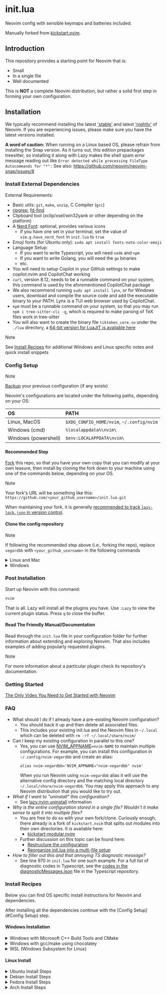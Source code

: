 # init.lua
Neovim config with sensible keymaps and batteries included.

Manually forked from [kickstart.nvim](https://github.com/nvim-lua/kickstart.nvim/tree/master).

## Introduction

This repository provides a starting point for Neovim that is:

* Small
* In a single file
* Well documented

This is **NOT** a complete Neovim distribution, but rather a solid first step in forming your own configuration.

## Installation

We typically recommend installing the latest
['stable'](https://github.com/neovim/neovim/releases/tag/stable) and latest
['nightly'](https://github.com/neovim/neovim/releases/tag/nightly) of Neovim.
If you are experiencing issues, please make sure you have the latest versions installed.

**A word of caution:** When running on a Linux based OS, please refrain from installing the Snap version. As it turns out, this edition prepackages treesitter, so installing it along with Lazy makes the shell spam error message reading out like `Error detected while processing FileType Autocommands for "*":` See also: https://github.com/neovim/neovim-snap/issues/8

### Install External Dependencies

External Requirements:
- Basic utils: `git`, `make`, `unzip`, C Compiler (`gcc`)
- [ripgrep](https://github.com/BurntSushi/ripgrep#installation),
  [fd-find](https://github.com/sharkdp/fd#installation)
- Clipboard tool (xclip/xsel/win32yank or other depending on the platform)
- A [Nerd Font](https://www.nerdfonts.com/): optional, provides various icons
  - if you have one set in your terminal, set the value of `vim.g.have_nerd_font` in `init.lua` to `true`
- Emoji fonts (for Ubuntu only): `sudo apt install fonts-noto-color-emoji`
- Language Setup:
  - If you want to write Typescript, you will need `node` and `npm`
  - If you want to write Golang, you will need the `go` binaries
  - etc.
- You will need to setup Copilot in your GitHub settings to make copilot.nvim and CopilotChat working
- `curl`, version 8.12, needs to be a runnable command on your system, this command is used by the aforementioned CopilotChat package
- We also recommend running `sudo apt install lynx`, or for Windows users, download and compile the source code and add the executable binary to your PATH. Lynx is a TUI web browser used by CopilotChat.
- `npm` must be a runnable command on your system, so that you may run `npm i tree-sitter-cli -g`, which is required to make parsing of TeX files work in tree-sitter
- You will also want to create the binary file `tiktoken_core.so` under the `./lua` directory, a [64-bit version for LuaJIT is available here](https://github.com/gptlang/lua-tiktoken/releases/download/v0.2.4/tiktoken_core-linux-x86_64-luajit.so)

> [!NOTE]
> See [Install Recipes](#Install-Recipes) for additional Windows and Linux specific notes
> and quick install snippets

### Config Setup

> [!NOTE]
> [Backup](#FAQ) your previous configuration (if any exists)

Neovim's configurations are located under the following paths, depending on your OS:

| OS | PATH |
| :- | :--- |
| Linux, MacOS | `$XDG_CONFIG_HOME/nvim`, `~/.config/nvim` |
| Windows (cmd)| `%localappdata%\nvim\` |
| Windows (powershell)| `$env:LOCALAPPDATA\nvim\` |

#### Recommended Step

[Fork](https://docs.github.com/en/get-started/quickstart/fork-a-repo) this repo, so that you have your own copy that you can modify at your own leasure, then install by cloning the fork down to your machine using one of the commands below, depending on your OS.

> [!NOTE]
> Your fork's URL will be something like this:
> `https://github.com/<your_github_username>/init.lua.git`

When maintaining your fork, it is generally [recommended to track `lazy-lock.json` in version control](https://lazy.folke.io/usage/lockfile).

#### Clone the config repository

> [!NOTE]
> If following the recommended step above (i.e., forking the repo), replace
> `vegardbb` with `<your_github_username>` in the following commands

<details><summary> Linux and Mac </summary>

```sh
git clone https://github.com/vegardbb/init.lua.git "${XDG_CONFIG_HOME:-$HOME/.config}"/nvim
```

</details>

<details><summary> Windows </summary>

If you're using `cmd.exe`:

```
git clone https://github.com/vegardbb/init.lua.git "%localappdata%\nvim"
```

If you're using `powershell.exe`

```
git clone https://github.com/vegardbb/init.lua.git "${env:LOCALAPPDATA}\nvim"
```

</details>

### Post Installation

Start up Neovim with this command:

```sh
nvim
```

That is all. Lazy will install all the plugins you have. Use `:Lazy` to view the current plugin status. Press `q` to close the buffer.

#### Read The Friendly Manual/Documentation

Read through the `init.lua` file in your configuration folder for further information about extending and exploring Neovim. That also includes examples of adding popularly requested plugins.

> [!NOTE]
> For more information about a particular plugin check its repository's documentation.


### Getting Started

[The Only Video You Need to Get Started with Neovim](https://youtu.be/m8C0Cq9Uv9o)

### FAQ

* What should I do if I already have a pre-existing Neovim configuration?
  * You should back it up and then delete all associated files.
  * This includes your existing init.lua and the Neovim files in `~/.local`
    which can be deleted with `rm -rf ~/.local/share/nvim/`
* Can I keep my existing configuration in parallel to this one?
  * Yes, you can use [NVIM_APPNAME](https://neovim.io/doc/user/starting.html#%24NVIM_APPNAME)`=nvim-NAME`
    to maintain multiple configurations. For example, you can install this configuration in `~/.config/nvim-vegardbb` and create an alias:
    ```
    alias nvim-vegardbb='NVIM_APPNAME="nvim-vegardbb" nvim'
    ```
    When you run Neovim using `nvim-vegardbb` alias it will use the alternative config directory and the matching local directory
    `~/.local/share/nvim-vegardbb`. You may apply this approach to any Neovim
    distribution that you would like to try out.
* *What if I want to "uninstall" this configuration?*
  * See [lazy.nvim uninstall](https://lazy.folke.io/usage#-uninstalling) information
* *Why is the entire configuration stored in a single file? Wouldn't it make sense to split it into multiple files?*
  * You are free to do so with your own fork/clone. Curiously enough, there already is a fork of `kickstart.nvim` that splits out modules into their own directories. It is available here:
    * [kickstart-modular.nvim](https://github.com/dam9000/kickstart-modular.nvim)
  * Further discussion on this topic can be found here:
    * [Restructure the configuration](https://github.com/nvim-lua/kickstart.nvim/issues/218)
    * [Reorganize init.lua into a multi-file setup](https://github.com/nvim-lua/kickstart.nvim/pull/473)
* *How to filter out this and that annoying TS diagnostic message?*
  * See line 970 in `init.lua` for one such example. For a full list of diagnostic codes in Typescript, see the [codes in the diagnosticMessages.json](https://github.com/microsoft/TypeScript/blob/main/src/compiler/diagnosticMessages.json) file in the Typescript repository.

### Install Recipes

Below you can find OS specific install instructions for Neovim and dependencies.

After installing all the dependencies continue with the [Config Setup](#Config Setup) step.

#### Windows Installation

<details><summary>Windows with Microsoft C++ Build Tools and CMake</summary>
Installation may require installing build tools and updating the run command for `telescope-fzf-native`

See `telescope-fzf-native` documentation for [more details](https://github.com/nvim-telescope/telescope-fzf-native.nvim#installation)

This requires:

- Install CMake and the Microsoft C++ Build Tools on Windows

```lua
{'nvim-telescope/telescope-fzf-native.nvim', build = 'cmake -S. -Bbuild -DCMAKE_BUILD_TYPE=Release && cmake --build build --config Release && cmake --install build --prefix build' }
```
</details>
<details><summary>Windows with gcc/make using chocolatey</summary>
Alternatively, one can install gcc and make which don't require changing the config,
the easiest way is to use choco:

1. install [chocolatey](https://chocolatey.org/install)
either follow the instructions on the page or use winget,
run in cmd as **admin**:
```
winget install --accept-source-agreements chocolatey.chocolatey
```

2. install all requirements using choco, exit the previous cmd and
open a new one so that choco path is set, and run in cmd as **admin**:
```
choco install -y neovim git ripgrep wget fd unzip gzip mingw make
```
</details>
<details><summary>WSL (Windows Subsystem for Linux)</summary>

```
wsl --install
wsl
sudo add-apt-repository ppa:neovim-ppa/unstable -y
sudo apt update
sudo apt install make gcc ripgrep unzip git xclip neovim
```
</details>

#### Linux Install
<details><summary>Ubuntu Install Steps</summary>

```
sudo add-apt-repository ppa:neovim-ppa/unstable -y
sudo apt update
sudo apt install make gcc ripgrep unzip git xclip neovim
```
</details>
<details><summary>Debian Install Steps</summary>

```
sudo apt update
sudo apt install make gcc ripgrep unzip git xclip curl

# Now we install nvim
curl -LO https://github.com/neovim/neovim/releases/latest/download/nvim-linux-x86_64.tar.gz
sudo rm -rf /opt/nvim-linux-x86_64
sudo mkdir -p /opt/nvim-linux-x86_64
sudo chmod a+rX /opt/nvim-linux-x86_64
sudo tar -C /opt -xzf nvim-linux-x86_64.tar.gz

# make it available in /usr/local/bin, distro installs to /usr/bin
sudo ln -sf /opt/nvim-linux-x86_64/bin/nvim /usr/local/bin/
```
</details>
<details><summary>Fedora Install Steps</summary>

```
sudo dnf install -y gcc make git ripgrep fd-find unzip neovim
```
</details>

<details><summary>Arch Install Steps</summary>

```
sudo pacman -S --noconfirm --needed gcc make git ripgrep fd unzip neovim
```
</details>
